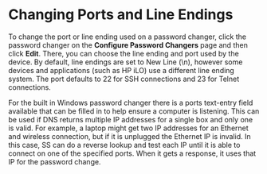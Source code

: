 [title]: # (Changing Ports and Line Endings)
[tags]: # (Changing Ports and Line Endings)
[priority]: # (10)

# Changing Ports and Line Endings

To change the port or line ending used on a password changer, click the password changer on the **Configure Password Changers** page and then click **Edit**. There, you can choose the line ending and port used by the device. By default, line endings are set to New Line (\n), however some devices and applications (such as HP iLO) use a different line ending system. The port defaults to 22 for SSH connections and 23 for Telnet connections.

For the built in Windows password changer there is a ports text-entry field available that can be filled in to help ensure a computer is listening. This can be used if DNS returns multiple IP addresses for a single box and only one is valid. For example, a laptop might get two IP addresses for an Ethernet and wireless connection, but if it is unplugged the Ethernet IP is invalid. In this case, SS can do a reverse lookup and test each IP until it is able to connect on one of the specified ports. When it gets a response, it uses that IP for the password change.
